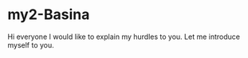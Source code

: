 # my2-Basina
Hi everyone 
I would like to explain my hurdles to you.
Let me introduce myself to you.
